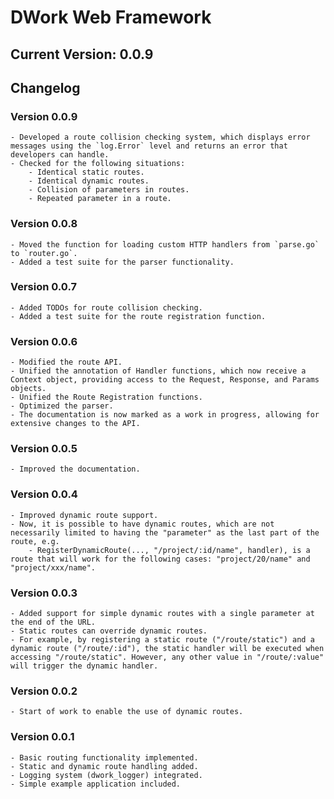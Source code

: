 # DWork Web Framework

## Current Version: 0.0.9

## Changelog

### Version 0.0.9

    - Developed a route collision checking system, which displays error messages using the `log.Error` level and returns an error that developers can handle.
    - Checked for the following situations:
        - Identical static routes.
        - Identical dynamic routes.
        - Collision of parameters in routes.
        - Repeated parameter in a route.

### Version 0.0.8

    - Moved the function for loading custom HTTP handlers from `parse.go` to `router.go`.
    - Added a test suite for the parser functionality.

### Version 0.0.7

    - Added TODOs for route collision checking.
    - Added a test suite for the route registration function.

### Version 0.0.6

    - Modified the route API.
    - Unified the annotation of Handler functions, which now receive a Context object, providing access to the Request, Response, and Params objects.
    - Unified the Route Registration functions.
    - Optimized the parser.
    - The documentation is now marked as a work in progress, allowing for extensive changes to the API.

### Version 0.0.5

    - Improved the documentation.

### Version 0.0.4

    - Improved dynamic route support.
    - Now, it is possible to have dynamic routes, which are not necessarily limited to having the "parameter" as the last part of the route, e.g.
        - RegisterDynamicRoute(..., "/project/:id/name", handler), is a route that will work for the following cases: "project/20/name" and "project/xxx/name".

### Version 0.0.3

    - Added support for simple dynamic routes with a single parameter at the end of the URL.
    - Static routes can override dynamic routes.
    - For example, by registering a static route ("/route/static") and a dynamic route ("/route/:id"), the static handler will be executed when accessing "/route/static". However, any other value in "/route/:value" will trigger the dynamic handler.

### Version 0.0.2

    - Start of work to enable the use of dynamic routes.

### Version 0.0.1

    - Basic routing functionality implemented.
    - Static and dynamic route handling added.
    - Logging system (dwork_logger) integrated.
    - Simple example application included.
